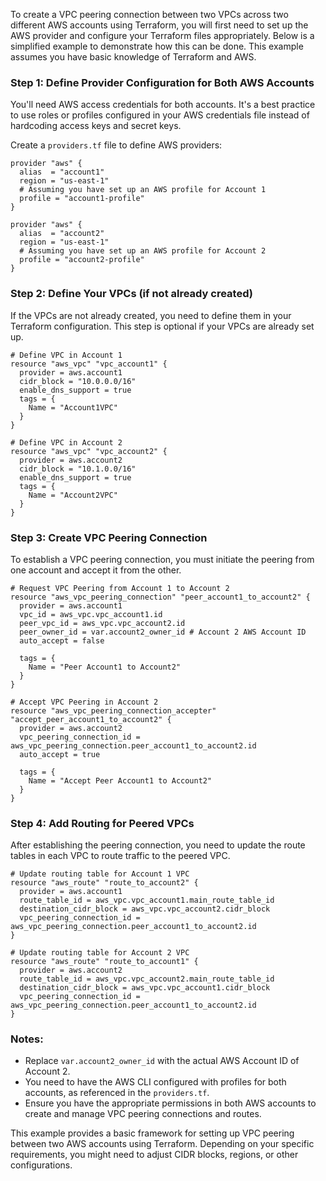 To create a VPC peering connection between two VPCs across two different AWS accounts using Terraform, you will first need to set up the AWS provider and configure your Terraform files appropriately. Below is a simplified example to demonstrate how this can be done. This example assumes you have basic knowledge of Terraform and AWS.

### Step 1: Define Provider Configuration for Both AWS Accounts

You'll need AWS access credentials for both accounts. It's a best practice to use roles or profiles configured in your AWS credentials file instead of hardcoding access keys and secret keys.

Create a `providers.tf` file to define AWS providers:

```hcl
provider "aws" {
  alias  = "account1"
  region = "us-east-1"
  # Assuming you have set up an AWS profile for Account 1
  profile = "account1-profile"
}

provider "aws" {
  alias  = "account2"
  region = "us-east-1"
  # Assuming you have set up an AWS profile for Account 2
  profile = "account2-profile"
}
```

### Step 2: Define Your VPCs (if not already created)

If the VPCs are not already created, you need to define them in your Terraform configuration. This step is optional if your VPCs are already set up.

```hcl
# Define VPC in Account 1
resource "aws_vpc" "vpc_account1" {
  provider = aws.account1
  cidr_block = "10.0.0.0/16"
  enable_dns_support = true
  tags = {
    Name = "Account1VPC"
  }
}

# Define VPC in Account 2
resource "aws_vpc" "vpc_account2" {
  provider = aws.account2
  cidr_block = "10.1.0.0/16"
  enable_dns_support = true
  tags = {
    Name = "Account2VPC"
  }
}
```

### Step 3: Create VPC Peering Connection

To establish a VPC peering connection, you must initiate the peering from one account and accept it from the other.

```hcl
# Request VPC Peering from Account 1 to Account 2
resource "aws_vpc_peering_connection" "peer_account1_to_account2" {
  provider = aws.account1
  vpc_id = aws_vpc.vpc_account1.id
  peer_vpc_id = aws_vpc.vpc_account2.id
  peer_owner_id = var.account2_owner_id # Account 2 AWS Account ID
  auto_accept = false

  tags = {
    Name = "Peer Account1 to Account2"
  }
}

# Accept VPC Peering in Account 2
resource "aws_vpc_peering_connection_accepter" "accept_peer_account1_to_account2" {
  provider = aws.account2
  vpc_peering_connection_id = aws_vpc_peering_connection.peer_account1_to_account2.id
  auto_accept = true

  tags = {
    Name = "Accept Peer Account1 to Account2"
  }
}
```

### Step 4: Add Routing for Peered VPCs

After establishing the peering connection, you need to update the route tables in each VPC to route traffic to the peered VPC.

```hcl
# Update routing table for Account 1 VPC
resource "aws_route" "route_to_account2" {
  provider = aws.account1
  route_table_id = aws_vpc.vpc_account1.main_route_table_id
  destination_cidr_block = aws_vpc.vpc_account2.cidr_block
  vpc_peering_connection_id = aws_vpc_peering_connection.peer_account1_to_account2.id
}

# Update routing table for Account 2 VPC
resource "aws_route" "route_to_account1" {
  provider = aws.account2
  route_table_id = aws_vpc.vpc_account2.main_route_table_id
  destination_cidr_block = aws_vpc.vpc_account1.cidr_block
  vpc_peering_connection_id = aws_vpc_peering_connection.peer_account1_to_account2.id
}
```

### Notes:
- Replace `var.account2_owner_id` with the actual AWS Account ID of Account 2.
- You need to have the AWS CLI configured with profiles for both accounts, as referenced in the `providers.tf`.
- Ensure you have the appropriate permissions in both AWS accounts to create and manage VPC peering connections and routes.

This example provides a basic framework for setting up VPC peering between two AWS accounts using Terraform. Depending on your specific requirements, you might need to adjust CIDR blocks, regions, or other configurations.
